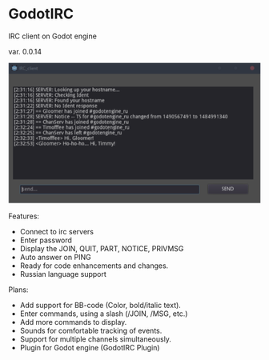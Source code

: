 # GodotIRC
IRC client on Godot engine

var. 0.0.14

![prev](preview.png)

Features:
* Connect to irc servers
* Enter password
* Display the JOIN, QUIT, PART, NOTICE, PRIVMSG
* Auto answer on PING
* Ready for code enhancements and changes.
* Russian language support

Plans:
* Add support for BB-code (Color, bold/italic text).
* Enter commands, using a slash (/JOIN, /MSG, etc.)
* Add more commands to display. 
* Sounds for comfortable tracking of events.
* Support for multiple channels simultaneously.
* Plugin for Godot engine (GodotIRC Plugin)
